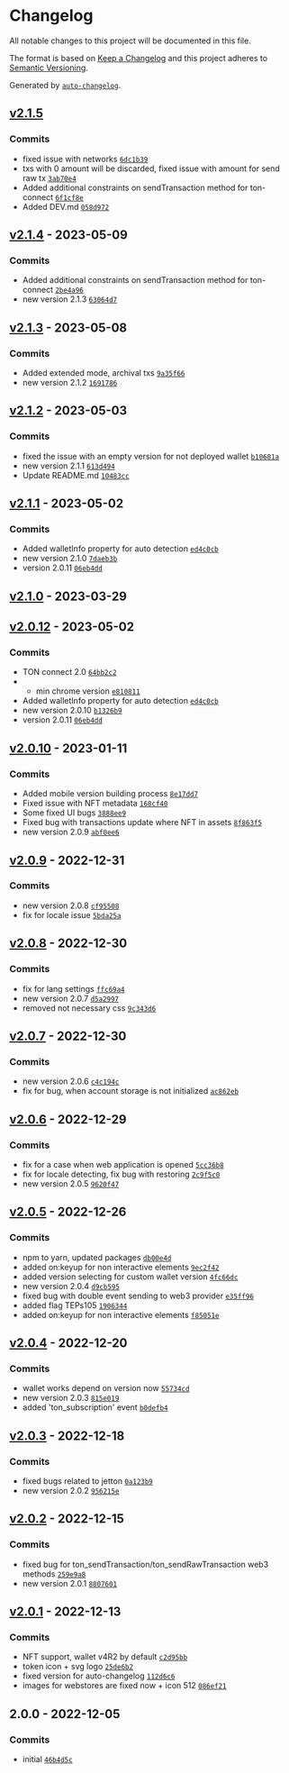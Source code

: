 # Changelog

All notable changes to this project will be documented in this file.

The format is based on [Keep a Changelog](https://keepachangelog.com/en/1.0.0/)
and this project adheres to [Semantic Versioning](https://semver.org/spec/v2.0.0.html).

Generated by [`auto-changelog`](https://github.com/CookPete/auto-changelog).

## [v2.1.5](https://github.com/xtonwallet/web-extension/compare/v2.1.4...v2.1.5)

### Commits

- fixed issue with networks [`6dc1b39`](https://github.com/xtonwallet/web-extension/commit/6dc1b39378f7fec0868d9377b4439435ae9f90e0)
- txs with 0 amount will be discarded, fixed issue with amount for send raw tx [`3ab70e4`](https://github.com/xtonwallet/web-extension/commit/3ab70e4071aaa2ba85d94699a17e607a1ea17882)
- Added additional constraints on sendTransaction method for ton-connect [`6f1cf8e`](https://github.com/xtonwallet/web-extension/commit/6f1cf8e903b0b7dd6efb401f92381aaef3f21f19)
- Added DEV.md [`058d972`](https://github.com/xtonwallet/web-extension/commit/058d972f05a5232edf16a6acd472463c8162fd33)

## [v2.1.4](https://github.com/xtonwallet/web-extension/compare/v2.1.3...v2.1.4) - 2023-05-09

### Commits

- Added additional constraints on sendTransaction method for ton-connect [`2be4a96`](https://github.com/xtonwallet/web-extension/commit/2be4a96fcd7ef2c612c2474e4f1b29eb0ab0e58d)
- new version 2.1.3 [`63064d7`](https://github.com/xtonwallet/web-extension/commit/63064d7f11037dc84e49731fef4a50e55b447e69)

## [v2.1.3](https://github.com/xtonwallet/web-extension/compare/v2.1.2...v2.1.3) - 2023-05-08

### Commits

- Added extended mode, archival txs [`9a35f66`](https://github.com/xtonwallet/web-extension/commit/9a35f66acb9f6a14db6e24f29348228b72ad67d0)
- new version 2.1.2 [`1691786`](https://github.com/xtonwallet/web-extension/commit/169178604b99f9533a086ee0281bce41fd3a156c)

## [v2.1.2](https://github.com/xtonwallet/web-extension/compare/v2.1.1...v2.1.2) - 2023-05-03

### Commits

- fixed the issue with an empty version for not deployed wallet [`b10681a`](https://github.com/xtonwallet/web-extension/commit/b10681a49cae25a2cf85d398be12fb7c502095dc)
- new version 2.1.1 [`613d494`](https://github.com/xtonwallet/web-extension/commit/613d4949722a4702d56cb272f4583fec4890e7cf)
- Update README.md [`10483cc`](https://github.com/xtonwallet/web-extension/commit/10483cc4bdd77f874efa7604203f4d35fd7db1e9)

## [v2.1.1](https://github.com/xtonwallet/web-extension/compare/v2.1.0...v2.1.1) - 2023-05-02

### Commits

- Added walletInfo property for auto detection [`ed4c0cb`](https://github.com/xtonwallet/web-extension/commit/ed4c0cbdd2701d54f9c135049d7379a98ddeff06)
- new version 2.1.0 [`7daeb3b`](https://github.com/xtonwallet/web-extension/commit/7daeb3bf238ccf0ccc036335d45b33f0ef307394)
- version 2.0.11 [`06eb4dd`](https://github.com/xtonwallet/web-extension/commit/06eb4dd0376af01e7cc8272695c34db1a14c7d0f)

## [v2.1.0](https://github.com/xtonwallet/web-extension/compare/v2.0.12...v2.1.0) - 2023-03-29

## [v2.0.12](https://github.com/xtonwallet/web-extension/compare/v2.0.10...v2.0.12) - 2023-05-02

### Commits

- TON connect 2.0 [`64bb2c2`](https://github.com/xtonwallet/web-extension/commit/64bb2c245506953d5e413a1dfa08a667ecce8a71)
- * min chrome version [`e810811`](https://github.com/xtonwallet/web-extension/commit/e81081117b7bf3dcd832bc97701522858206d638)
- Added walletInfo property for auto detection [`ed4c0cb`](https://github.com/xtonwallet/web-extension/commit/ed4c0cbdd2701d54f9c135049d7379a98ddeff06)
- new version 2.0.10 [`b1326b9`](https://github.com/xtonwallet/web-extension/commit/b1326b96740be2611e077ffd17b266df4bef3fc1)
- version 2.0.11 [`06eb4dd`](https://github.com/xtonwallet/web-extension/commit/06eb4dd0376af01e7cc8272695c34db1a14c7d0f)

## [v2.0.10](https://github.com/xtonwallet/web-extension/compare/v2.0.9...v2.0.10) - 2023-01-11

### Commits

- Added mobile version building process [`8e17dd7`](https://github.com/xtonwallet/web-extension/commit/8e17dd7421e14dd37242a4dcf16b8701b6df7a44)
- Fixed issue with NFT metadata [`168cf40`](https://github.com/xtonwallet/web-extension/commit/168cf40da4d7671de760eb7fd91044c0acb76dca)
- Some fixed UI bugs [`3888ee9`](https://github.com/xtonwallet/web-extension/commit/3888ee91e88e81cf923c43183f3174ca6c4957b3)
- Fixed bug with transactions update where NFT in assets [`8f863f5`](https://github.com/xtonwallet/web-extension/commit/8f863f58fc5a4c25f46504f751824512dbdce9d6)
- new version 2.0.9 [`abf0ee6`](https://github.com/xtonwallet/web-extension/commit/abf0ee6d446578490a5339ddce40226a3664fe81)

## [v2.0.9](https://github.com/xtonwallet/web-extension/compare/v2.0.8...v2.0.9) - 2022-12-31

### Commits

- new version 2.0.8 [`cf95508`](https://github.com/xtonwallet/web-extension/commit/cf955089a83ce9421d9198e39d433790ef144362)
- fix for locale issue [`5bda25a`](https://github.com/xtonwallet/web-extension/commit/5bda25af15e67b4a87273d0eafc41ceb60a417d8)

## [v2.0.8](https://github.com/xtonwallet/web-extension/compare/v2.0.7...v2.0.8) - 2022-12-30

### Commits

- fix for lang settings [`ffc69a4`](https://github.com/xtonwallet/web-extension/commit/ffc69a43185443a77b62b5cb8c72910192843573)
- new version 2.0.7 [`d5a2997`](https://github.com/xtonwallet/web-extension/commit/d5a29978aff285dc5e3436460395134bab3b53c7)
- removed not necessary css [`9c343d6`](https://github.com/xtonwallet/web-extension/commit/9c343d6b47d62ad87a530662ffdfe89192e2d572)

## [v2.0.7](https://github.com/xtonwallet/web-extension/compare/v2.0.6...v2.0.7) - 2022-12-30

### Commits

- new version 2.0.6 [`c4c194c`](https://github.com/xtonwallet/web-extension/commit/c4c194caedcbab5d807f003f669d316617251ce6)
- fix for bug, when account storage is not initialized [`ac862eb`](https://github.com/xtonwallet/web-extension/commit/ac862ebb08696a66ec7a7811aef4c83f3643ef1f)

## [v2.0.6](https://github.com/xtonwallet/web-extension/compare/v2.0.5...v2.0.6) - 2022-12-29

### Commits

- fix for a case when web application is opened [`5cc36b8`](https://github.com/xtonwallet/web-extension/commit/5cc36b84efbcfe409d53cc41cc111e59c139148f)
- fix for locale detecting, fix bug with restoring [`2c9f5c0`](https://github.com/xtonwallet/web-extension/commit/2c9f5c0746a74a412ad66fd46c77fea6e1733dff)
- new version 2.0.5 [`9620f47`](https://github.com/xtonwallet/web-extension/commit/9620f4783c36854c41704e997cac7876f8a00335)

## [v2.0.5](https://github.com/xtonwallet/web-extension/compare/v2.0.4...v2.0.5) - 2022-12-26

### Commits

- npm to yarn, updated packages [`db00e4d`](https://github.com/xtonwallet/web-extension/commit/db00e4d7d7efe8c38395c02d51c1f1eb0cf909e5)
- added on:keyup for non interactive elements [`9ec2f42`](https://github.com/xtonwallet/web-extension/commit/9ec2f42f02b0e2bc880f5efacca9db22755d3169)
- added version selecting for custom wallet version [`4fc66dc`](https://github.com/xtonwallet/web-extension/commit/4fc66dc3283ffec79cf200c70ccbf1d2df490905)
- new version 2.0.4 [`d9cb595`](https://github.com/xtonwallet/web-extension/commit/d9cb5956f07e1fef2667aba5797555d7e60fe689)
- fixed bug with double event sending to web3 provider [`e35ff96`](https://github.com/xtonwallet/web-extension/commit/e35ff9618e5a57ec6c0048dd0b227e0fe292c215)
- added flag TEPs105 [`1906344`](https://github.com/xtonwallet/web-extension/commit/1906344cc2d6f8af6598d1fa8c42f9a8bf98cd60)
- added on:keyup for non interactive elements [`f85051e`](https://github.com/xtonwallet/web-extension/commit/f85051e5dbbb0fdc7ef190352e2dea330946e507)

## [v2.0.4](https://github.com/xtonwallet/web-extension/compare/v2.0.3...v2.0.4) - 2022-12-20

### Commits

- wallet works depend on version now [`55734cd`](https://github.com/xtonwallet/web-extension/commit/55734cda638781eeb5347cec4f9bd93c5ca6ced9)
- new version 2.0.3 [`815e019`](https://github.com/xtonwallet/web-extension/commit/815e019c2a98750884dc3b1f940df03e18d702f4)
- added 'ton_subscription' event [`b0defb4`](https://github.com/xtonwallet/web-extension/commit/b0defb402129dc6decb008c03edef3452114e1f1)

## [v2.0.3](https://github.com/xtonwallet/web-extension/compare/v2.0.2...v2.0.3) - 2022-12-18

### Commits

- fixed bugs related to jetton [`0a123b9`](https://github.com/xtonwallet/web-extension/commit/0a123b99275cf259c23539ad93281769895931fd)
- new version 2.0.2 [`956215e`](https://github.com/xtonwallet/web-extension/commit/956215ec463e388df5c84e222df243d81f4cfe47)

## [v2.0.2](https://github.com/xtonwallet/web-extension/compare/v2.0.1...v2.0.2) - 2022-12-15

### Commits

- fixed bug for ton_sendTransaction/ton_sendRawTransaction web3 methods [`259e9a8`](https://github.com/xtonwallet/web-extension/commit/259e9a8e40cc839b2e3e40d1979801a8ea17667d)
- new version 2.0.1 [`8807601`](https://github.com/xtonwallet/web-extension/commit/880760163f2e02cb2c2c62e58748eb5730d2d37c)

## [v2.0.1](https://github.com/xtonwallet/web-extension/compare/2.0.0...v2.0.1) - 2022-12-13

### Commits

- NFT support, wallet v4R2 by default [`c2d95bb`](https://github.com/xtonwallet/web-extension/commit/c2d95bb92aebee3b20f5c2dbb1f97ff0d03bf27f)
- token icon + svg logo [`25de6b2`](https://github.com/xtonwallet/web-extension/commit/25de6b2e51fdb8bb46cff4b813b2ff56b25efd77)
- fixed version for auto-changelog [`112d6c6`](https://github.com/xtonwallet/web-extension/commit/112d6c6936d655ca0762a44db3af396c3b959f22)
- images for webstores are fixed now + icon 512 [`086ef21`](https://github.com/xtonwallet/web-extension/commit/086ef21ea03746cbf52ea66c7ad90ec870bc05be)

## 2.0.0 - 2022-12-05

### Commits

- initial [`46b4d5c`](https://github.com/xtonwallet/web-extension/commit/46b4d5c5097f6d2e91acace2ef53aece82a8c502)
